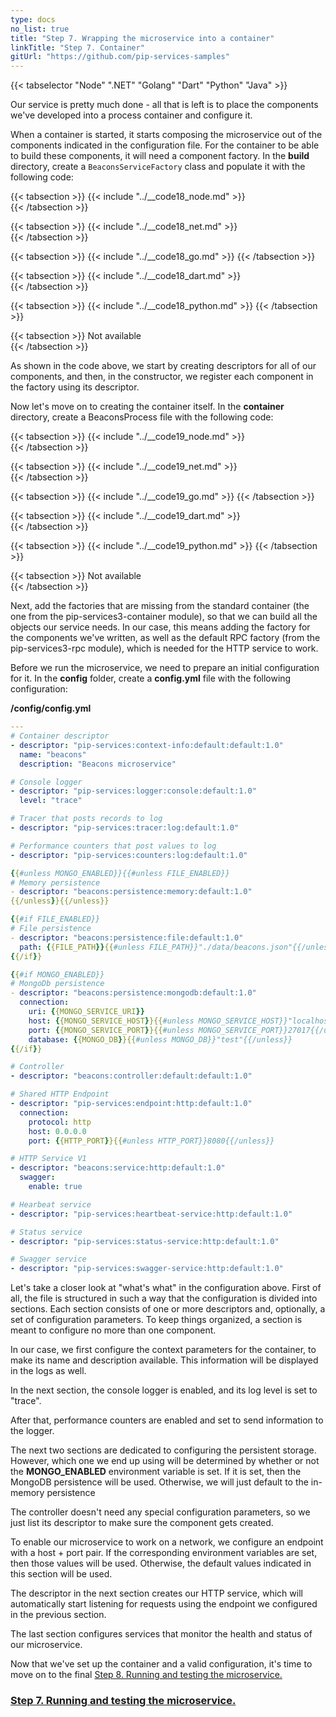 ```yaml
---
type: docs
no_list: true
title: "Step 7. Wrapping the microservice into a container"
linkTitle: "Step 7. Container"
gitUrl: "https://github.com/pip-services-samples"
---
```


{{< tabselector "Node" ".NET" "Golang" "Dart" "Python" "Java" >}}

Our service is pretty much done - all that is left is to place the components we've developed into a process container and configure it.

When a container is started, it starts composing the microservice out of the components indicated in the configuration file. For the container to be able to build these components, it will need a component factory. In the **build** directory, create a `BeaconsServiceFactory` class and populate it with the following code:

{{< tabsection >}}
  {{< include "../__code18_node.md" >}}  
{{< /tabsection >}}

{{< tabsection >}}
  {{< include "../__code18_net.md" >}}    
{{< /tabsection >}}

{{< tabsection >}}
  {{< include "../__code18_go.md" >}}
{{< /tabsection >}}

{{< tabsection >}}
  {{< include "../__code18_dart.md" >}}    
{{< /tabsection >}}

{{< tabsection >}}
  {{< include "../__code18_python.md" >}}
{{< /tabsection >}}

{{< tabsection >}}
  Not available  
{{< /tabsection >}}


As shown in the code above, we start by creating descriptors for all of our components, and then, in the constructor, we register each component in the factory using its descriptor.

Now let's move on to creating the container itself. In the **container** directory, create a BeaconsProcess file with the following code:

{{< tabsection >}}
  {{< include "../__code19_node.md" >}}  
{{< /tabsection >}}

{{< tabsection >}}
  {{< include "../__code19_net.md" >}}    
{{< /tabsection >}}

{{< tabsection >}}
  {{< include "../__code19_go.md" >}}
{{< /tabsection >}}

{{< tabsection >}}
  {{< include "../__code19_dart.md" >}}    
{{< /tabsection >}}

{{< tabsection >}}
  {{< include "../__code19_python.md" >}}
{{< /tabsection >}}

{{< tabsection >}}
  Not available  
{{< /tabsection >}}


Next, add the factories that are missing from the standard container (the one from the pip-services3-container module), so that we can build all the objects our service needs. In our case, this means adding the factory for the components we've written, as well as the default RPC factory (from the pip-services3-rpc module), which is needed for the HTTP service to work.

Before we run the microservice, we need to prepare an initial configuration for it. In the **config** folder, create a **config.yml** file with the following configuration:

**/config/config.yml**

```yml
---
# Container descriptor
- descriptor: "pip-services:context-info:default:default:1.0"
  name: "beacons"
  description: "Beacons microservice"

# Console logger
- descriptor: "pip-services:logger:console:default:1.0"
  level: "trace"

# Tracer that posts records to log
- descriptor: "pip-services:tracer:log:default:1.0"

# Performance counters that post values to log
- descriptor: "pip-services:counters:log:default:1.0"

{{#unless MONGO_ENABLED}}{{#unless FILE_ENABLED}}
# Memory persistence
- descriptor: "beacons:persistence:memory:default:1.0"
{{/unless}}{{/unless}}

{{#if FILE_ENABLED}}
# File persistence
- descriptor: "beacons:persistence:file:default:1.0"
  path: {{FILE_PATH}}{{#unless FILE_PATH}}"./data/beacons.json"{{/unless}}
{{/if}}

{{#if MONGO_ENABLED}}
# MongoDb persistence
- descriptor: "beacons:persistence:mongodb:default:1.0"
  connection:
    uri: {{MONGO_SERVICE_URI}}
    host: {{MONGO_SERVICE_HOST}}{{#unless MONGO_SERVICE_HOST}}"localhost"{{/unless}}
    port: {{MONGO_SERVICE_PORT}}{{#unless MONGO_SERVICE_PORT}}27017{{/unless}}
    database: {{MONGO_DB}}{{#unless MONGO_DB}}"test"{{/unless}}
{{/if}}

# Controller
- descriptor: "beacons:controller:default:default:1.0"

# Shared HTTP Endpoint
- descriptor: "pip-services:endpoint:http:default:1.0"
  connection:
    protocol: http
    host: 0.0.0.0
    port: {{HTTP_PORT}}{{#unless HTTP_PORT}}8080{{/unless}}

# HTTP Service V1
- descriptor: "beacons:service:http:default:1.0"
  swagger:
    enable: true

# Hearbeat service
- descriptor: "pip-services:heartbeat-service:http:default:1.0"

# Status service
- descriptor: "pip-services:status-service:http:default:1.0"

# Swagger service
- descriptor: "pip-services:swagger-service:http:default:1.0"

```

Let's take a closer look at "what's what" in the configuration above. First of all, the file is structured in such a way that the configuration is divided into sections. Each section consists of one or more descriptors and, optionally, a set of configuration parameters. To keep things organized, a section is meant to configure no more than one component. 

In our case, we first configure the context parameters for the container, to make its name and description available. This information will be displayed in the logs as well. 

In the next section, the console logger is enabled, and its log level is set to "trace".

After that, performance counters are enabled and set to send information to the logger.

The next two sections are dedicated to configuring the persistent storage. However, which one we end up using will be determined by whether or not the **MONGO_ENABLED** environment variable is set. If it is set, then the MongoDB persistence will be used.
Otherwise, we will just default to the in-memory persistence

The controller doesn't need any special configuration parameters, so we just list its descriptor to make sure the component gets created.

To enable our microservice to work on a network, we configure an endpoint with a host + port pair. If the corresponding environment variables are set, then those values will be used. Otherwise, the default values indicated in this section will be used.

The descriptor in the next section creates our HTTP service, which will automatically start listening for requests using the endpoint we configured in the previous section.

The last section configures services that monitor the health and status of our microservice.

Now that we've set up the container and a valid configuration, it's time to move on to the final [Step 8. Running and testing the microservice.](../step7)

<span class="hide-title-link">

### [Step 7. Running and testing the microservice.](../step7)

</span>
